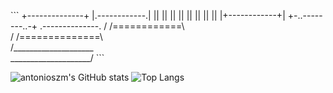 \`\`\`
   +--------------+
   |.------------.|
   ||            ||
   ||            ||
   ||            ||
   ||            ||
   |+------------+|
   +-..--------..-+
   .--------------.
  / /============\ \
 / /==============\ \
/____________________\
\____________________/
\`\`\`



![antonioszm's GitHub stats](https://github-readme-stats.vercel.app/api?username=antonioszm&show_icons=true&theme=tokyonight)
![Top Langs](https://github-readme-stats.vercel.app/api/top-langs/?username=antonioszm&layout=compact)
